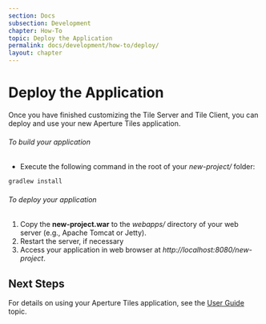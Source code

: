 ```yaml
---
section: Docs
subsection: Development
chapter: How-To
topic: Deploy the Application
permalink: docs/development/how-to/deploy/
layout: chapter
---
```


Deploy the Application
======================

Once you have finished customizing the Tile Server and Tile Client, you can deploy and use your new Aperture Tiles application.

<h6 class="procedure">To build your application</h6>

- Execute the following command in the root of your *new-project/* folder:

```bash
gradlew install
```

<h6 class="procedure">To deploy your application</h6>

1. Copy the **new-project.war** to the *webapps/* directory of your web server (e.g., Apache Tomcat or Jetty).
2. Restart the server, if necessary
3. Access your application in web browser at <em>http://localhost:8080/new-project</em>.

## Next Steps ##

For details on using your Aperture Tiles application, see the [User Guide](../../../user-guide/) topic.